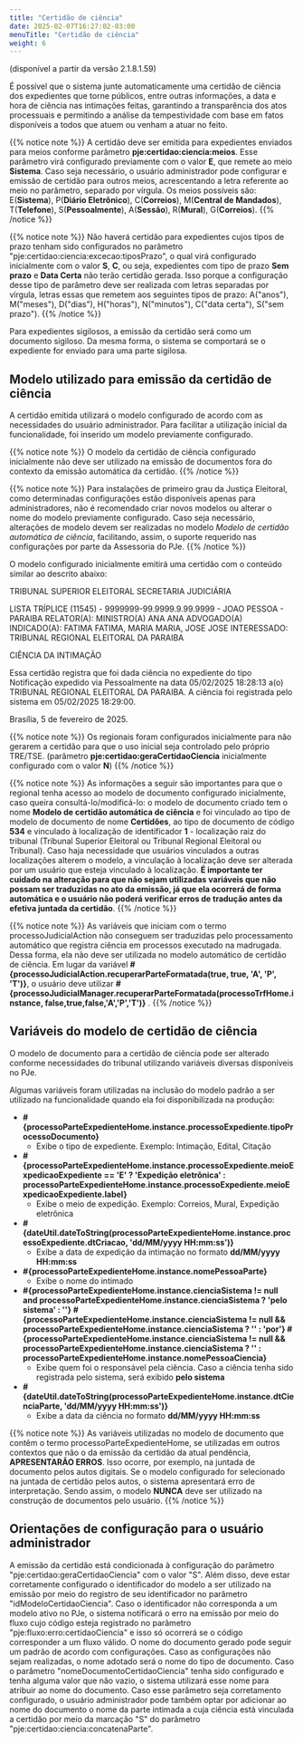 ```yaml
---
title: "Certidão de ciência"
date: 2025-02-07T16:27:02-03:00
menuTitle: "Certidão de ciência"
weight: 6
---
```


(disponível a partir da versão 2.1.8.1.59)

É possível que o sistema junte automaticamente uma certidão de ciência dos expedientes que torne públicos, entre outras informações, a data e hora de ciência nas intimações feitas, garantindo a transparência dos atos processuais e permitindo a análise da tempestividade com base em fatos disponíveis a todos que atuem ou venham a atuar no feito.

{{% notice note %}}
A certidão deve ser emitida para expedientes enviados para meios conforme parâmetro **pje:certidao:ciencia:meios**. Esse parâmetro virá configurado previamente com o valor **E**, que remete ao meio **Sistema**. Caso seja necessário, o usuário administrador pode configurar e emissão de certidão para outros meios, acrescentando a letra referente ao meio no parâmetro, separado por vírgula. Os meios possíveis são: E(**Sistema**), P(**Diário Eletrônico**),  C(**Correios**), M(**Central de Mandados**), T(**Telefone**), S(**Pessoalmente**), A(**Sessão**), R(**Mural**), G(**Correios**). 
{{% /notice %}}

{{% notice note %}}
Não haverá certidão para expedientes cujos tipos de prazo tenham sido configurados no parâmetro "pje:certidao:ciencia:excecao:tiposPrazo", o qual virá configurado inicialmente com o valor **S**, **C**, ou seja, expedientes com tipo de prazo **Sem prazo** e **Data Certa** não terão certidão gerada. Isso porque a configuração desse tipo de parâmetro deve ser realizada com letras separadas por vírgula, letras essas que remetem aos seguintes tipos de prazo: A("anos"), M("meses"), D("dias"), H("horas"), N("minutos"), C("data certa"), S("sem prazo"). 
{{% /notice %}}

Para expedientes sigilosos, a emissão da certidão será como um documento sigiloso. Da mesma forma, o sistema se comportará se o expediente for enviado para uma parte sigilosa.

## Modelo utilizado para emissão da certidão de ciência

A certidão emitida utilizará o modelo configurado de acordo com as necessidades do usuário administrador. Para facilitar a utilização inicial da funcionalidade, foi inserido um modelo previamente configurado.

{{% notice note %}}
O modelo da certidão de ciência configurado inicialmente não deve ser utilizado na emissão de documentos fora do contexto da emissão automática da certidão.
{{% /notice %}}


{{% notice note %}}
Para instalações de primeiro grau da Justiça Eleitoral, como determinadas configurações estão disponíveis apenas para administradores, não é recomendado criar novos modelos ou alterar o nome do modelo previamente configurado. Caso seja necessário, alterações de modelo devem ser realizadas no modelo *Modelo de certidão automática de ciência*, facilitando, assim, o suporte requerido nas configurações por parte da Assessoria do PJe.
{{% /notice %}}

O modelo configurado inicialmente emitirá uma certidão com o conteúdo similar ao descrito abaixo:

TRIBUNAL SUPERIOR ELEITORAL
SECRETARIA JUDICIÁRIA 

LISTA TRÍPLICE (11545) - 9999999-99.9999.9.99.9999 - JOAO PESSOA - PARAIBA
RELATOR(A): MINISTRO(A) ANA ANA
ADVOGADO(A) INDICADO(A): FATIMA FATIMA, MARIA MARIA, JOSE JOSE
INTERESSADO: TRIBUNAL REGIONAL ELEITORAL DA PARAIBA
 
CIÊNCIA DA INTIMAÇÃO

Essa certidão registra que foi dada ciência no expediente do tipo Notificação expedido via Pessoalmente na data 05/02/2025 18:28:13 a(o) TRIBUNAL REGIONAL ELEITORAL DA PARAIBA. A ciência foi registrada pelo sistema em 05/02/2025 18:29:00.

Brasília, 5 de fevereiro de 2025.

{{% notice note %}}
Os regionais foram configurados inicialmente para não gerarem a certidão para que o uso inicial seja controlado pelo próprio TRE/TSE. (parâmetro **pje:certidao:geraCertidaoCiencia** inicialmente configurado com o valor **N**)
{{% /notice %}}

{{% notice note %}}
As informações a seguir são importantes para que o regional tenha acesso ao modelo de documento configurado inicialmente, caso queira consultá-lo/modificá-lo: o modelo de documento criado tem o nome **Modelo de certidão automática de ciência** e foi vinculado ao tipo de modelo de documento de nome **Certidões**, ao tipo de documento de código **534** e vinculado à localização de identificador **1** - localização raiz do tribunal (Tribunal Superior Eleitoral ou Tribunal Regional Eleitoral ou Tribunal). Caso haja necessidade que usuários vinculados a outras localizações alterem o modelo, a vinculação à localização deve ser alterada por um usuário que esteja vinculado à localização. **É importante ter cuidado na alteração para que não sejam utilizadas variáveis que não possam ser traduzidas no ato da emissão, já que ela ocorrerá de forma automática e o usuário não poderá verificar erros de tradução antes da efetiva juntada da certidão**.
{{% /notice %}}

{{% notice note %}}
As variáveis que iniciam com o termo processoJudicialAction não conseguem ser traduzidas pelo processamento automático que registra ciência em processos executado na madrugada. Dessa forma, ela não deve ser utilizada no modelo automático de certidão de ciência. Em lugar da variável **#{processoJudicialAction.recuperarParteFormatada(true, true, 'A', 'P', 'T')}**, o usuário deve utilizar **#{processoJudicialManager.recuperarParteFormatada(processoTrfHome.instance, false,true,false,'A','P','T')}** . 
{{% /notice %}}


## Variáveis do modelo de certidão de ciência

O modelo de documento para a certidão de ciência pode ser alterado conforme necessidades do tribunal utilizando variáveis diversas disponíveis no PJe. 

Algumas variáveis foram utilizadas na inclusão do modelo padrão a ser utilizado na funcionalidade quando ela foi disponibilizada na produção:

- **#{processoParteExpedienteHome.instance.processoExpediente.tipoProcessoDocumento}**
  - Exibe o tipo de expediente. Exemplo: Intimação, Edital, Citação
- **#{processoParteExpedienteHome.instance.processoExpediente.meioExpedicaoExpediente == 'E' ? 'Expedição eletrônica' : processoParteExpedienteHome.instance.processoExpediente.meioExpedicaoExpediente.label}**
  - Exibe o meio de expedição. Exemplo: Correios, Mural, Expedição eletrônica
- **#{dateUtil.dateToString(processoParteExpedienteHome.instance.processoExpediente.dtCriacao, 'dd/MM/yyyy HH:mm:ss')}**
  - Exibe a data de expedição da intimação no formato **dd/MM/yyyy HH:mm:ss**
- **#{processoParteExpedienteHome.instance.nomePessoaParte}**
  - Exibe o nome do intimado
- **#{processoParteExpedienteHome.instance.cienciaSistema != null and processoParteExpedienteHome.instance.cienciaSistema ? 'pelo sistema' : ''} #{processoParteExpedienteHome.instance.cienciaSistema != null && processoParteExpedienteHome.instance.cienciaSistema ? '' : 'por'} #{processoParteExpedienteHome.instance.cienciaSistema != null && processoParteExpedienteHome.instance.cienciaSistema ? '' : processoParteExpedienteHome.instance.nomePessoaCiencia}**
  - Exibe quem foi o responsável pela ciência. Caso a ciência tenha sido registrada pelo sistema, será exibido **pelo sistema**
- **#{dateUtil.dateToString(processoParteExpedienteHome.instance.dtCienciaParte, 'dd/MM/yyyy HH:mm:ss')}**
  - Exibe a data da ciência no formato **dd/MM/yyyy HH:mm:ss**
  
{{% notice note %}}
As variáveis utilizadas no modelo de documento que contêm o termo processoParteExpedienteHome, se utilizadas em outros contextos que não o da emissão da certidão da atual pendência, **APRESENTARÃO ERROS**. Isso ocorre, por exemplo, na juntada de documento pelos autos digitais. Se o modelo configurado for selecionado na juntada de certidão pelos autos, o sistema apresentará erro de interpretação. Sendo assim, o modelo **NUNCA** deve ser utilizado na construção de documentos pelo usuário. 
{{% /notice %}}

## Orientações de configuração para o usuário administrador

A emissão da certidão está condicionada à configuração do parãmetro "pje:certidao:geraCertidaoCiencia" com o valor "S". Além disso, deve estar corretamente configurado o identificador do modelo a ser utilizado na emissão por meio do registro de seu identificador no parâmetro "idModeloCertidaoCiencia". Caso o identificador não corresponda a um modelo ativo no PJe, o sistema notificará o erro na emissão por meio do fluxo cujo código esteja registrado no parâmetro "pje:fluxo:erro:certidaoCiencia" e isso só ocorrerá se o código corresponder a um fluxo válido. O nome do documento gerado pode seguir um padrão de acordo com configurações. Caso as configurações não sejam realizadas, o nome adotado será o nome do tipo de documento. Caso o parâmetro "nomeDocumentoCertidaoCiencia" tenha sido configurado e tenha alguma valor que não vazio, o sistema utilizará esse nome para atribuir ao nome do documento. Caso esse parâmetro seja corretamento configurado, o usuário administrador pode também optar por adicionar ao nome do documento o nome da parte intimada a cuja ciência está vinculada a certidão por meio da marcação "S" do parâmetro "pje:certidao:ciencia:concatenaParte".
 
